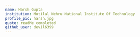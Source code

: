 ```yaml
---
name: Harsh Gupta
institution: Motilal Nehru National Institute Of Technology
profile_pic: harsh.jpg
quote: readMe completed
github_user: devil6399
---
```


